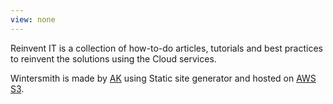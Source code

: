 ```yaml
---
view: none
---
```


Reinvent IT is a collection of how-to-do articles, tutorials and best practices to reinvent the solutions using the Cloud services.

Wintersmith is made by [AK][1] using Static site generator and hosted on [AWS S3][2].




[1]: http://github.com/akaak
[2]: https://aws.amazon.com/s3/

